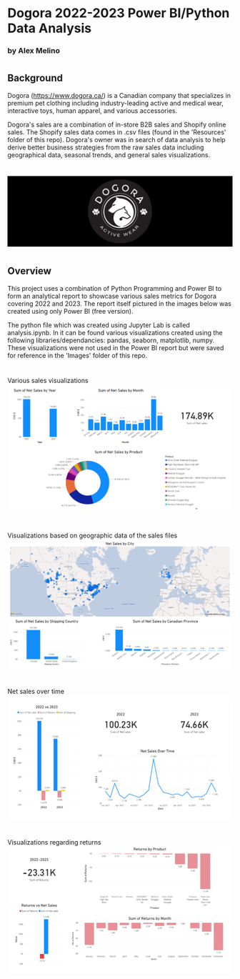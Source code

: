 # Dogora 2022-2023 Power BI/Python Data Analysis

### by Alex Melino

#

## Background

Dogora (https://www.dogora.ca/) is a Canadian company that specializes in premium pet clothing including industry-leading active and medical wear, interactive toys, human apparel, and various accessories.

Dogora's sales are a combination of in-store B2B sales and Shopify online sales. The Shopify sales data comes in .csv files (found in the 'Resources' folder of this repo). Dogora's owner was in search of data analysis to help derive better business strategies from the raw sales data including geographical data, seasonal trends, and general sales visualizations.

#

![Page 1](Images/Page1.png)
#

## Overview

This project uses a combination of Python Programming and Power BI to form an analytical report to showcase various sales metrics for Dogora covering 2022 and 2023. The report itself pictured in the images below was created using only Power BI (free version).

The python file which was created using Jupyter Lab is called analysis.ipynb. In it can be found various visualizations created using the following libraries/dependancies: pandas, seaborn, matplotlib, numpy. These visualizations were not used in the Power BI report but were saved for reference in the 'Images' folder of this repo.
#
#
Various sales visualizations
![Page 2](Images/Page2.png)

#
Visualizations based on geographic data of the sales files
![Page 3](Images/Page3.png)

#
Net sales over time
![Page 4](Images/Page4.png)

#
Visualizations regarding returns
![Page 5](Images/Page5.png)

#
